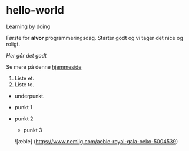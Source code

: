 # hello-world
Learning by doing

Første for **alvor** programmeringsdag. Starter godt og vi tager det nice og roligt. 

*Her går det godt*

Se mere på denne [hjemmeside](https://www.dr.dk/)

1. Liste et. 
2. Liste to.
  * underpunkt. 

- punkt 1
- punkt 2
  - punkt 3
  
  ![æble]
  (https://www.nemlig.com/aeble-royal-gala-oeko-5004539)

